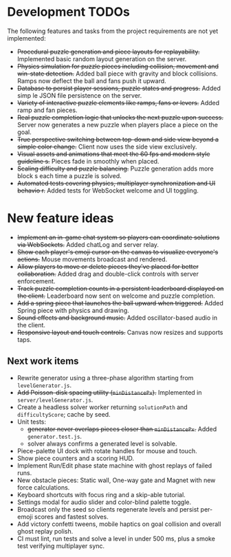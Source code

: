 # Development TODOs

The following features and tasks from the project requirements are not yet implemented:

- ~~Procedural puzzle generation and piece layouts for replayability.~~ Implemented basic random layout generation on the server.
- ~~Physics simulation for puzzle pieces including collision, movement and win-state detection.~~ Added ball piece with gravity and block collisions. Ramps now deflect the ball and fans push it upward.
- ~~Database to persist player sessions, puzzle states and progress.~~ Added simp
le JSON file persistence on the server.
- ~~Variety of interactive puzzle elements like ramps, fans or levers.~~ Added ramp and fan pieces.
- ~~Real puzzle completion logic that unlocks the next puzzle upon success.~~ Server now generates a new puzzle when players place a piece on the goal.
- ~~True perspective switching between top-down and side view beyond a simple color change.~~ Client now uses the side view exclusively.
- ~~Visual assets and animations that meet the 60 fps and modern style guideline
s.~~ Pieces fade in smoothly when placed.
- ~~Scaling difficulty and puzzle balancing.~~ Puzzle generation adds more block
s each time a puzzle is solved.
- ~~Automated tests covering physics, multiplayer synchronization and UI behavio
r.~~ Added tests for WebSocket welcome and UI toggling.

# New feature ideas
- ~~Implement an in-game chat system so players can coordinate solutions via WebSockets.~~ Added chatLog and server relay.
- ~~Show each player's emoji cursor on the canvas to visualize everyone's actions.~~ Mouse movements broadcast and rendered.
- ~~Allow players to move or delete pieces they've placed for better collaboration.~~ Added drag and double-click controls with server enforcement.
- ~~Track puzzle completion counts in a persistent leaderboard displayed on the client.~~ Leaderboard now sent on welcome and puzzle completion.
- ~~Add a spring piece that launches the ball upward when triggered.~~ Added Spring piece with physics and drawing.
- ~~Sound effects and background music.~~ Added oscillator-based audio in the client.
- ~~Responsive layout and touch controls.~~ Canvas now resizes and supports taps.

## Next work items
- Rewrite generator using a three-phase algorithm starting from `levelGenerator.js`.
 - ~~Add Poisson-disk spacing utility (`minDistancePx`).~~ Implemented in `server/levelGenerator.js`.
- Create a headless solver worker returning `solutionPath` and `difficultyScore`; cache by seed.
- Unit tests:
  - ~~generator never overlaps pieces closer than `minDistancePx`.~~ Added `generator.test.js`.
  - solver always confirms a generated level is solvable.
- Piece-palette UI dock with rotate handles for mouse and touch.
- Show piece counters and a scoring HUD.
- Implement Run/Edit phase state machine with ghost replays of failed runs.
- New obstacle pieces: Static wall, One-way gate and Magnet with new force calculations.
- Keyboard shortcuts with focus ring and a skip-able tutorial.
- Settings modal for audio slider and color-blind palette toggle.
- Broadcast only the seed so clients regenerate levels and persist per-emoji scores and fastest solves.
- Add victory confetti tweens, mobile haptics on goal collision and overall ghost replay polish.
- CI must lint, run tests and solve a level in under 500 ms, plus a smoke test verifying multiplayer sync.
